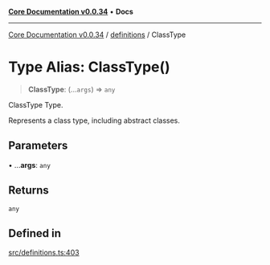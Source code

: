[**Core Documentation v0.0.34**](../../README.md) • **Docs**

***

[Core Documentation v0.0.34](../../modules.md) / [definitions](../README.md) / ClassType

# Type Alias: ClassType()

> **ClassType**: (...`args`) => `any`

ClassType Type.

Represents a class type, including abstract classes.

## Parameters

• ...**args**: `any`

## Returns

`any`

## Defined in

[src/definitions.ts:403](https://github.com/stonemjs/core/blob/805ab978d87a028eb5ea9c9da928beb091ec1971/src/definitions.ts#L403)
